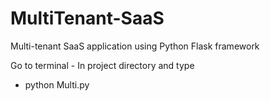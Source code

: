 # MultiTenant-SaaS
Multi-tenant SaaS application using Python Flask framework

Go to terminal -
In project directory and type
 - python Multi.py
